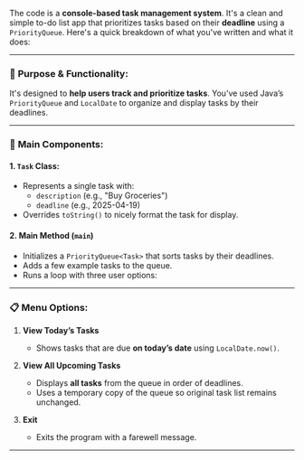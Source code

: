 The code is a **console-based task management system**. It's a clean and simple to-do list app that prioritizes tasks based on their **deadline** using a `PriorityQueue`. Here's a quick breakdown of what you've written and what it does:

---

### 📝 **Purpose & Functionality:**
It's designed to **help users track and prioritize tasks**. You’ve used Java’s `PriorityQueue` and `LocalDate` to organize and display tasks by their deadlines.

---

### 🔧 **Main Components:**

#### 1. **`Task` Class:**
- Represents a single task with:
  - `description` (e.g., "Buy Groceries")
  - `deadline` (e.g., 2025-04-19)
- Overrides `toString()` to nicely format the task for display.

#### 2. **Main Method (`main`)**
- Initializes a `PriorityQueue<Task>` that sorts tasks by their deadlines.
- Adds a few example tasks to the queue.
- Runs a loop with three user options:

---

### 📋 **Menu Options:**

1. **View Today’s Tasks**
   - Shows tasks that are due **on today’s date** using `LocalDate.now()`.

2. **View All Upcoming Tasks**
   - Displays **all tasks** from the queue in order of deadlines.
   - Uses a temporary copy of the queue so original task list remains unchanged.

3. **Exit**
   - Exits the program with a farewell message.

---